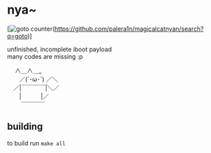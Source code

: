 # nya~
[![goto counter](https://img.shields.io/github/search/palera1n/magicalcatnyan/goto.svg)(https://github.com/palera1n/magicalcatnyan/search?q=goto)]

unfinished, incomplete iboot payload  
many codes are missing :p  

　    ∧＿∧＿_   
　　／(´･ω･`) ／＼   
　／|￣￣￣￣|＼／   
　　|　　　  |／   
　　 ￣￣￣￣   

## building
to build run ``make all``

